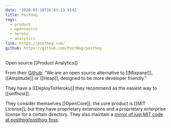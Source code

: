 ```yaml
---
date: '2020-03-18T16:43:13.914Z'
title: PostHog
tags:
  - product
  - opensource
  - heroku
  - analytics
link: https://posthog.com/
github: https://github.com/PostHog/posthog
---
```

Open source [[Product Analytics]]

From their [Github](https://github.com/PostHog/posthog): "We are an open source alternative to [[Mixpanel]], [[Amplitude]] or [[Heap]], designed to be more developer friendly."

They have a [[DeployToHeroku]] they recommend as the easiest way to [[selfhost]].

They consider themselves [[OpenCore]]: the core product is [[MIT License]], but they have proprietary extensions and a proprietary enterprise license for a certain directory. They also maintain a [mirror of just MIT code at posthog/posthog-foss](https://github.com/posthog/posthog-foss).
